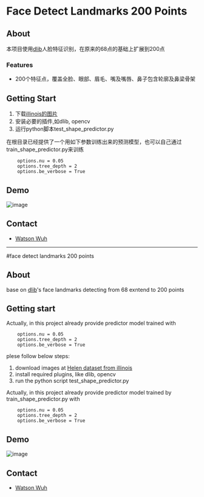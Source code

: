 # Face Detect Landmarks 200 Points

## About
本项目使用[dlib](http://dlib.net/)人脸特征识别，在原来的68点的基础上扩展到200点

### Features
+ 200个特征点，覆盖全脸、眼部、眉毛、嘴及嘴唇、鼻子包含轮廓及鼻梁骨架

## Getting Start
1. 下载[illinois的图片](http://www.ifp.illinois.edu/~vuongle2/helen/)
2. 安装必要的插件,如dlib, opencv
3. 运行python脚本test_shape_predictor.py

在根目录已经提供了一个用如下参数训练出来的预测模型，也可以自己通过train_shape_predictor.py来训练
```
    options.nu = 0.05
    options.tree_depth = 2
    options.be_verbose = True
```

## Demo
![image](./annotated.png)

## Contact
- [Watson Wuh](mailto:watson.wuh@google.com)
-------------------------------------
#face detect landmarks 200 points

## About
base on [dlib](http://dlib.net/)'s face landmarks detecting from 68 exntend to 200 points

## Getting start
Actually, in this project already provide predictor model trained with
```
    options.nu = 0.05
    options.tree_depth = 2
    options.be_verbose = True
```
plese follow below steps:
1. download images at [Helen dataset from illinois](http://www.ifp.illinois.edu/~vuongle2/helen/)
2. install required plugins, like dlib, opencv
3. run the python script test_shape_predictor.py

Actually, in this project already provide predictor model trained by train_shape_predictor.py with
```
    options.nu = 0.05
    options.tree_depth = 2
    options.be_verbose = True
```

## Demo
![image](./annotated.png)

## Contact
- [Watson Wuh](mailto:watson.wuh@google.com)
